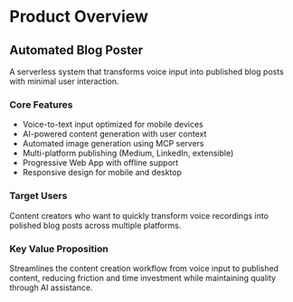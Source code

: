 # Product Overview

## Automated Blog Poster

A serverless system that transforms voice input into published blog posts with minimal user interaction.

### Core Features
- Voice-to-text input optimized for mobile devices
- AI-powered content generation with user context
- Automated image generation using MCP servers
- Multi-platform publishing (Medium, LinkedIn, extensible)
- Progressive Web App with offline support
- Responsive design for mobile and desktop

### Target Users
Content creators who want to quickly transform voice recordings into polished blog posts across multiple platforms.

### Key Value Proposition
Streamlines the content creation workflow from voice input to published content, reducing friction and time investment while maintaining quality through AI assistance.